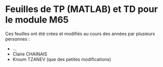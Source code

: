 Feuilles de TP (MATLAB) et TD pour le module M65
================================================

Ces feuilles ont été crées et modifiés au cours des années par plusieurs personnes :

* ... 
* Claire CHAINAIS
* Kroum TZANEV (que des petites modifications)

